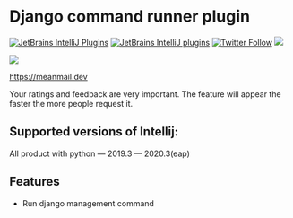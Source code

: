# Django command runner plugin
[![JetBrains IntelliJ Plugins](https://img.shields.io/jetbrains/plugin/r/stars/13834?label=JetBrans%20Marketplace)](https://plugins.jetbrains.com/plugin/13834)
[![JetBrains IntelliJ plugins](https://img.shields.io/jetbrains/plugin/d/13834)](https://plugins.jetbrains.com/plugin/13834)
[![Twitter Follow](https://img.shields.io/twitter/follow/meanmaildev?style=plastic)](https://twitter.com/meanmaildev)
![](https://plugins.jetbrains.com/files/13834/screenshot_22555.png)

![](https://plugins.jetbrains.com/files/13834/screenshot_22556.png)

https://meanmail.dev

Your ratings and feedback are very important.
The feature will appear the faster the more people request it.

## Supported versions of Intellij:

All product with python — 2019.3 — 2020.3(eap)

## Features

* Run django management command
